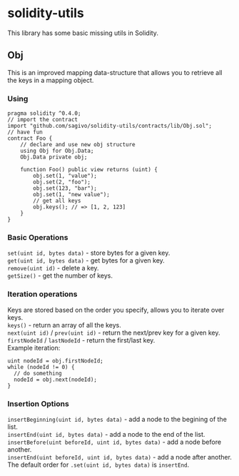 # solidity-utils

This library has some basic missing utils in Solidity. 

## Obj
This is an improved mapping data-structure that allows you to retrieve all the keys in a mapping object.

### Using
```solidity
pragma solidity ^0.4.0;
// import the contract
import "github.com/sagivo/solidity-utils/contracts/lib/Obj.sol";
// have fun
contract Foo {
    // declare and use new obj structure
    using Obj for Obj.Data;
    Obj.Data private obj;

    function Foo() public view returns (uint) {
        obj.set(1, "value");
        obj.set(2, "foo");
        obj.set(123, "bar");
        obj.set(1, "new value");
        // get all keys
        obj.keys(); // => [1, 2, 123]
    }
}
```

### Basic Operations
`set(uint id, bytes data)` - store bytes for a given key.  
`get(uint id, bytes data)` - get bytes for a given key.  
`remove(uint id)` - delete a key.  
`getSize()` - get the number of keys.  

### Iteration operations
Keys are stored based on the order you specify, allows you to iterate over keys.  
`keys()` - return an array of all the keys.  
`next(uint id)` / `prev(uint id)` - return the next/prev key for a given key.  
`firstNodeId` / `lastNodeId` - return the first/last key.  
Example iteration:
```solidity
uint nodeId = obj.firstNodeId;
while (nodeId != 0) {
  // do something
  nodeId = obj.next(nodeId);
}
```

### Insertion Options
`insertBeginning(uint id, bytes data)` - add a node to the begining of the list.  
`insertEnd(uint id, bytes data)` - add a node to the end of the list.  
`insertBefore(uint beforeId, uint id, bytes data)` - add a node before another.  
`insertEnd(uint beforeId, uint id, bytes data)` - add a node after another.  
The default order for `.set(uint id, bytes data)` is `insertEnd`.  

